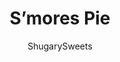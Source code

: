---
layout: ../../layouts/MarkdownPostLayout.astro
title: S&#8217;mores Pie
author: ShugarySweets
pubDate: 2021-05-26
description: "Bring the campfire treats indoors with this five ingredient S&#x27;mores Pie recipe. Mini graham cracker pie crusts have a creamy chocolate filling with toasted marshmallow and a chocolate bar topping. The perfect no-bake dessert for summertime!"
image_url: https://www.shugarysweets.com/wp-content/uploads/2021/06/smores-pie-facebook.jpg
tags: ["Pies and Tarts","American"]
calories: 1283
protein: 15
carbohydrates: 147
fats: 71
fiber: 8
ingredients: ["6 mini graham cracker crusts","6 ounces dark baking chocolate","6 ounces heavy cream","1½ cups marshmallow fluff","1 Hershey bar, broken into pieces"]
serves: 6
time: "1 hour 10 minutes"
prepTime: "10 minutes"
instructions: ["Arrange the pie crusts on a baking sheet.","Finely chop the chocolate and place in a medium sized bowl. Heat the heavy cream over medium heat just until the edges begin to simmer, then pour over the top of the chocolate and let sit for 5 minutes before whisking into a ganache.","Divide the ganache between the 6 pie crusts, pouring into the bottoms, and transfer baking sheet to the refrigerator to set for about 1 hour.","Remove from the fridge and top with about ¼ cup of marshmallow fluff each. Toast with a kitchen torch to give that signature roasted marshmallow appearance.","Top with a Hershey’s bar if desired."]
nutrition: ["1283 calories","147 grams carbohydrates","35 milligrams cholesterol","71 grams fat","8 grams fiber","15 grams protein","25 grams saturated fat","897 grams sodium","49 grams sugar","0 grams trans fat","42 grams unsaturated fat"]
---